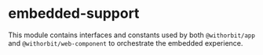 # embedded-support

This module contains interfaces and constants used by both `@withorbit/app` and `@withorbit/web-component` to orchestrate the embedded experience.
